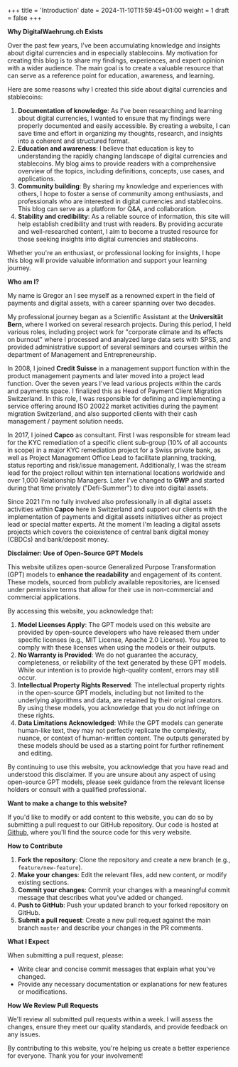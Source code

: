 +++
title = 'Introduction'
date = 2024-11-10T11:59:45+01:00
weight = 1
draft = false
+++

**Why DigitalWaehrung.ch Exists**

Over the past few years, I've been accumulating knowledge and insights about digital currencies and in especially stablecoins. My motivation for creating this blog is to share my findings, experiences, and expert opinion with a wider audience. The main goal is to create a valuable resource that can serve as a reference point for education, awareness, and learning.

Here are some reasons why I created this side about digital currencies and stablecoins:

1. **Documentation of knowledge**: As I've been researching and learning about digital currencies, I wanted to ensure that my findings were properly documented and easily accessible. By creating a website, I can save time and effort in organizing my thoughts, research, and insights into a coherent and structured format.
2. **Education and awareness**: I believe that education is key to understanding the rapidly changing landscape of digital currencies and stablecoins. My blog aims to provide readers with a comprehensive overview of the topics, including definitions, concepts, use cases, and applications.
3. **Community building**: By sharing my knowledge and experiences with others, I hope to foster a sense of community among enthusiasts, and professionals who are interested in digital currencies and stablecoins. This blog can serve as a platform for Q&A, and collaboration.
4. **Stability and credibility**: As a reliable source of information, this site will help establish credibility and trust with readers. By providing accurate and well-researched content, I aim to become a trusted resource for those seeking insights into digital currencies and stablecoins.

Whether you're an enthusiast, or professional looking for insights, I hope this blog will provide valuable information and support your learning journey.

**Who am I?**

My name is Gregor an I see myself as a renowned expert in the field of payments and digital assets, with a career spanning over two decades.

My professional journey began as a Scientific Assistant at the **Universität Bern**, where I worked on several research projects. During this period, I held various roles, including project work for "corporate climate and its effects on burnout" where I processed and analyzed large data sets with SPSS, and provided administrative support of several seminars and courses within the department of Management and Entrepreneurship.

In 2008, I joined **Credit Suisse** in a management support function within the product management payments and later moved into a project lead function. Over the seven years I've lead various projects within the cards and payments space. I finalized this as Head of Payment Client Migration Switzerland. In this role, I was responsible for defining and implementing a service offering around ISO 20022 market activities during the payment migration Switzerland, and also supported clients with their cash management / payment solution needs. 

In 2017, I joined **Capco** as consultant. First I was responsible for stream lead for the KYC remediation of a specific client sub-group (10% of all accounts in scope) in a major KYC remediation project for a Swiss private bank, as well as Project Management Office Lead to facilitate planning, tracking, status reporting and risk/issue management. Additionally, I was the stream lead for the project rollout within ten international locations worldwide and over 1,000 Relationship Managers. Later I've changed to **GWP** and started during that time privately ("Defi-Summer") to dive into digital assets.

Since 2021 I'm no fully involved also professionally in all digital assets activities within **Capco** here in Switzerland and support our clients with the implementation of payments and digital assets initiatives either as project lead or special matter experts. At the moment I'm leading a digital assets projects which covers the coiexistence of central bank digital money (CBDCs) and bank/deposit money.

**Disclaimer: Use of Open-Source GPT Models**

This website utilizes open-source Generalized Purpose Transformation (GPT) models to **enhance the readability** and engagement of its content. These models, sourced from publicly available repositories, are licensed under permissive terms that allow for their use in non-commercial and commercial applications.

By accessing this website, you acknowledge that:

1. **Model Licenses Apply**: The GPT models used on this website are provided by open-source developers who have released them under specific licenses (e.g., MIT License, Apache 2.0 License). You agree to comply with these licenses when using the models or their outputs.
2. **No Warranty is Provided**: We do not guarantee the accuracy, completeness, or reliability of the text generated by these GPT models. While our intention is to provide high-quality content, errors may still occur.
3. **Intellectual Property Rights Reserved**: The intellectual property rights in the open-source GPT models, including but not limited to the underlying algorithms and data, are retained by their original creators. By using these models, you acknowledge that you do not infringe on these rights.
4. **Data Limitations Acknowledged**: While the GPT models can generate human-like text, they may not perfectly replicate the complexity, nuance, or context of human-written content. The outputs generated by these models should be used as a starting point for further refinement and editing.

By continuing to use this website, you acknowledge that you have read and understood this disclaimer. If you are unsure about any aspect of using open-source GPT models, please seek guidance from the relevant license holders or consult with a qualified professional.


**Want to make a change to this website?**

If you'd like to modify or add content to this website, you can do so by submitting a pull request to our GitHub repository. Our code is hosted at [Github](https://github.com/gvonbergen/digitalwaehrung.ch), where you'll find the source code for this very website.

**How to Contribute**

1. **Fork the repository**: Clone the repository and create a new branch (e.g., `feature/new-feature`).
2. **Make your changes**: Edit the relevant files, add new content, or modify existing sections.
3. **Commit your changes**: Commit your changes with a meaningful commit message that describes what you've added or changed.
4. **Push to GitHub**: Push your updated branch to your forked repository on GitHub.
5. **Submit a pull request**: Create a new pull request against the main branch `master` and describe your changes in the PR comments.

**What I Expect**

When submitting a pull request, please:

* Write clear and concise commit messages that explain what you've changed.
* Provide any necessary documentation or explanations for new features or modifications.

**How We Review Pull Requests**

We'll review all submitted pull requests within a week. I will assess the changes, ensure they meet our quality standards, and provide feedback on any issues.

By contributing to this website, you're helping us create a better experience for everyone. Thank you for your involvement!